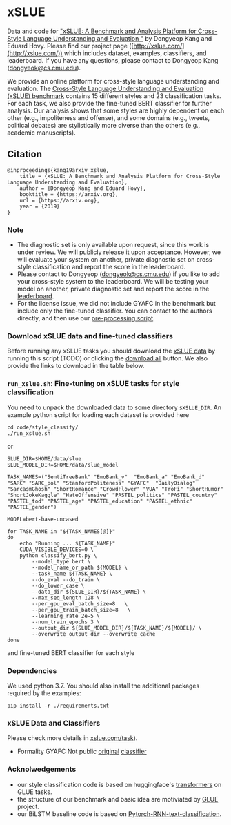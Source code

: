 # xSLUE
Data and code for ["xSLUE: A Benchmark and Analysis Platform for Cross-Style Language Understanding and Evaluation
"](https://arxiv.org) by Dongyeop Kang and Eduard Hovy. Please find our project page ([http://xslue.com/](http://xslue.com/)) which includes dataset, examples, classifiers, and leaderboard. If you have any questions, please contact to Dongyeop Kang (dongyeok@cs.cmu.edu).

We provide an online platform for cross-style language understanding and evaluation.
The [Cross-Style Language Understanding and Evaluation (xSLUE) benchmark](https://xslue.com/) contains 15 different styles and 23 classification tasks. For each task, we also provide the fine-tuned BERT classifier for further analysis. Our analysis shows that some styles are highly dependent on each other (e.g., impoliteness and offense), and some domains (e.g., tweets, political debates) are stylistically more diverse than the others (e.g., academic manuscripts).


## Citation
    @inproceedings{kang19arxiv_xslue,
        title = {xSLUE: A Benchmark and Analysis Platform for Cross-Style Language Understanding and Evaluation},
        author = {Dongyeop Kang and Eduard Hovy},
        booktitle = {https://arxiv.org},
        url = {https://arxiv.org},
        year = {2019}
    }

### Note
- The diagnostic set is only available upon request, since this work is under review. We will publicly release it upon acceptance. However, we will evaluate your system on another, private diagnostic set on cross-style classification and report the score in the leaderboard.
- Please contact to Dongyeop (dongyeok@cs.cmu.edu) if you like to add your cross-style system to the leaderboard. We will be testing your model on another, private diagnostic set and report the score in the [leaderboard](http://xslue.com/leaderboard). 
- For the license issue, we did not include GYAFC in the benchmark but include only the fine-tuned classifier. You can contact to the authors directly, and then use our [pre-processing script](https://github.com/dykang/xslue/code/prepare/preprocess/convert_gyafc_to_slue.py).

### Download xSLUE data and fine-tuned classifiers
Before running any xSLUE tasks you should download the
[xSLUE data](https://xslue.com/task) by running this script (TODO) or clicking the [download all](http://dongtae.lti.cs.cmu.edu/data/xslue_v0.1/xslue_data_v0.1.zip) button.
We also provide the links to download in the table below. 


### `run_xslue.sh`: Fine-tuning on xSLUE tasks for style classification
You need to unpack the downloaded data to some directory `$XSLUE_DIR`. An example python script for loading each dataset is provided here
```shell
cd code/style_classify/
./run_xslue.sh
```

or

```shell
SLUE_DIR=$HOME/data/slue
SLUE_MODEL_DIR=$HOME/data/slue_model

TASK_NAMES=("SentiTreeBank" "EmoBank_v"  "EmoBank_a" "EmoBank_d" "SARC" "SARC_pol" "StanfordPoliteness" "GYAFC"  "DailyDialog" "SarcasmGhosh" "ShortRomance" "CrowdFlower" "VUA" "TroFi" "ShortHumor" "ShortJokeKaggle" "HateOffensive" "PASTEL_politics" "PASTEL_country" "PASTEL_tod" "PASTEL_age" "PASTEL_education" "PASTEL_ethnic" "PASTEL_gender")

MODEL=bert-base-uncased

for TASK_NAME in "${TASK_NAMES[@]}"
do
    echo "Running ... ${TASK_NAME}"
    CUDA_VISIBLE_DEVICES=0 \
    python classify_bert.py \
        --model_type bert \
        --model_name_or_path ${MODEL} \
        --task_name ${TASK_NAME} \
        --do_eval --do_train \
        --do_lower_case \
        --data_dir ${SLUE_DIR}/${TASK_NAME} \
        --max_seq_length 128 \
        --per_gpu_eval_batch_size=8   \
        --per_gpu_train_batch_size=8   \
        --learning_rate 2e-5 \
        --num_train_epochs 3 \
        --output_dir ${SLUE_MODEL_DIR}/${TASK_NAME}/${MODEL}/ \
        --overwrite_output_dir --overwrite_cache
done
```
 and fine-tuned BERT classifier for each style


### Dependencies
We used python 3.7. You should also install the additional packages required by the examples:

```shell
pip install -r ./requirements.txt
```

### xSLUE Data and Classifiers
Please check more details in [xslue.com/task](http://xslue.com/task)).

 - Formality GYAFC Not public [original](https://github.com/raosudha89/GYAFC-corpus) [classifier](https://github.com/dykang/xslue)



### Acknolwedgements
 - our style classification code is based on huggingface's [transformers](https://github.com/huggingface/transformers) on GLUE tasks.
 - the structure of our benchmark and basic idea are motiviated by [GLUE](https://gluebenchmark.com/) project.
 - our BiLSTM baseline code is based on [Pytorch-RNN-text-classification](https://github.com/keishinkickback/Pytorch-RNN-text-classification).


